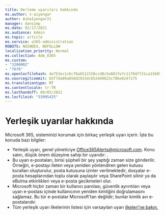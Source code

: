 ```yaml
---
title: Derleme uyarıları hakkında
ms.author: v-aiyengar
author: AshaIyengar21
manager: dansimp
ms.date: 02/17/2021
ms.audience: Admin
ms.topic: article
ms.service: o365-administration
ROBOTS: NOINDEX, NOFOLLOW
localization_priority: Normal
ms.collection: Adm_O365
ms.custom:
- "3200002"
- "7670"
ms.openlocfilehash: 4e753ec1c6cf8a6512150ccd8c5e881fe7c11704ff21ca15685a505a8f106da2
ms.sourcegitcommit: b5f7da89a650d2915dc652449623c78be6247175
ms.translationtype: MT
ms.contentlocale: tr-TR
ms.lasthandoff: 08/05/2021
ms.locfileid: "53995425"
---
```

# <a name="about-built-in-alerts"></a>Yerleşik uyarılar hakkında

Microsoft 365, sisteminizi korumak için birkaç yerleşik uyarı içerir. İşte bu konuda bazı bilgiler:

- Yerleşik uyarı, genel yöneticiye Office365Alerts@microsoft.com.  Konu satırı, düşük önem düzeyine sahip bir uyarıdır: <name of alert policy> .
- Bu uyarı e-postaları, birisi şüpheli bir şey yaptığı zaman size gönderilir. Örneğin, e-postayı ileten veya yeniden yönlendiren gelen kutusu kuralları oluşturulur, posta kutusuna izinler verilmektedir, dosyalar e-posta hesaplarından toplu olarak paylaşılır veya SharePoint silinir ya da eBulma etkinlikleri veya e-posta gecikmeleri olur.
- Microsoft hiçbir zaman bir kullanıcı parolası, güvenlik ayrıntıları veya uyarı e-postası içinde kullanıcının yeniden kimliğini doğrulamasını sağlamaz. Bu tür e-postalar Microsoft'tan değildir; bunlar kimlik avı e-postalarıdır.
- Tüm yerleşik uyarı ilkelerinin listesi için varsayılan uyarı [ilkeleri'ne bakın.](https://go.microsoft.com/fwlink/?linkid=2103170)